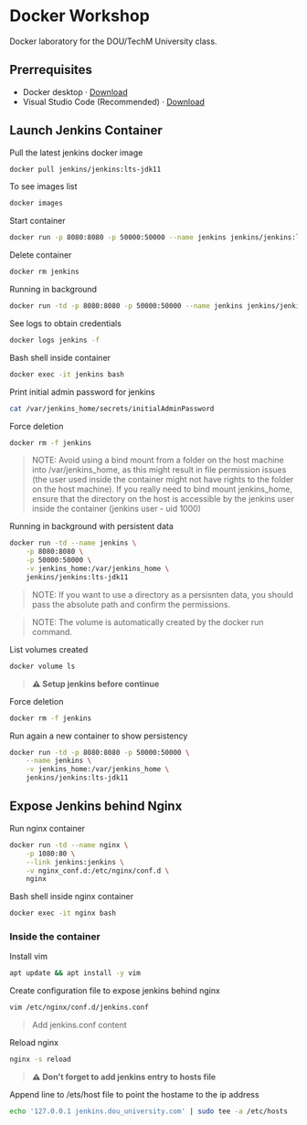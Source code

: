 # Docker Workshop

Docker laboratory for the DOU/TechM University class.

## Prerrequisites

+ Docker desktop · [Download](https://hub.docker.com/editions/community/docker-ce-desktop-mac)
+ Visual Studio Code (Recommended) · [Download](https://code.visualstudio.com/download)

## Launch Jenkins Container

Pull the latest jenkins docker image
```bash
docker pull jenkins/jenkins:lts-jdk11
```

To see images list
```bash
docker images
```

Start container
```bash
docker run -p 8080:8080 -p 50000:50000 --name jenkins jenkins/jenkins:lts-jdk11
```

Delete container
```bash
docker rm jenkins
```

Running in background
```bash
docker run -td -p 8080:8080 -p 50000:50000 --name jenkins jenkins/jenkins:lts-jdk11
```

See logs to obtain credentials
```bash
docker logs jenkins -f
```

Bash shell inside container
```bash
docker exec -it jenkins bash
```

Print initial admin password for jenkins
```bash
cat /var/jenkins_home/secrets/initialAdminPassword
```

Force deletion
```bash
docker rm -f jenkins
```

> NOTE: Avoid using a bind mount from a folder on the host machine into /var/jenkins_home, as this might result in file permission issues (the user used inside the container might not have rights to the folder on the host machine). If you really need to bind mount jenkins_home, ensure that the directory on the host is accessible by the jenkins user inside the container (jenkins user - uid 1000)

Running in background with persistent data
```bash
docker run -td --name jenkins \
    -p 8080:8080 \
    -p 50000:50000 \
    -v jenkins_home:/var/jenkins_home \
    jenkins/jenkins:lts-jdk11
```

> NOTE: If you want to use a directory as a persisnten data, you should pass the absolute path and confirm the permissions.

> NOTE: The volume is automatically created by the docker run command.

List volumes created
```bash
docker volume ls
```

> **⚠ Setup jenkins before continue**

Force deletion
```bash
docker rm -f jenkins
```

Run again a new container to show persistency 
```bash
docker run -td -p 8080:8080 -p 50000:50000 \
    --name jenkins \
    -v jenkins_home:/var/jenkins_home \
    jenkins/jenkins:lts-jdk11
```

## Expose Jenkins behind Nginx

Run nginx container
```bash
docker run -td --name nginx \
    -p 1080:80 \
    --link jenkins:jenkins \
    -v nginx_conf.d:/etc/nginx/conf.d \
    nginx
```

Bash shell inside nginx container
```bash
docker exec -it nginx bash
```

### Inside the container

Install vim
```bash
apt update && apt install -y vim
```

Create configuration file to expose jenkins behind nginx
```bash
vim /etc/nginx/conf.d/jenkins.conf
```
> Add jenkins.conf content

Reload nginx
```bash
nginx -s reload
```

> **⚠ Don't forget to add jenkins entry to hosts file**

Append line to /ets/host file to point the hostame to the ip address
```bash
echo '127.0.0.1 jenkins.dou_university.com' | sudo tee -a /etc/hosts
```